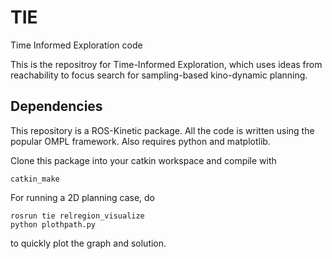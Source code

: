 # TIE
Time Informed Exploration code


This is the repositroy for Time-Informed Exploration, which uses ideas from reachability to focus search for sampling-based kino-dynamic planning.

## Dependencies 
This repository is a ROS-Kinetic package. All the code is written using the popular OMPL framework. 
Also requires python and matplotlib.

Clone this package into your catkin workspace and compile with 
```
catkin_make
```
For running a 2D planning case, do
```
rosrun tie relregion_visualize
python plothpath.py
```
to quickly plot the graph and solution.
